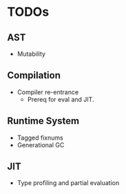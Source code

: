 # TODOs

## AST

- Mutability

## Compilation

- Compiler re-entrance
  + Prereq for eval and JIT.

## Runtime System

- Tagged fixnums
- Generational GC

## JIT

- Type profiling and partial evaluation
